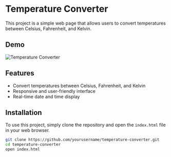 # Temperature Converter

This project is a simple web page that allows users to convert temperatures between Celsius, Fahrenheit, and Kelvin.

## Demo

![Temperature Converter]()

## Features

- Convert temperatures between Celsius, Fahrenheit, and Kelvin
- Responsive and user-friendly interface
- Real-time date and time display

## Installation

To use this project, simply clone the repository and open the `index.html` file in your web browser.

```bash
git clone https://github.com/yourusername/temperature-converter.git
cd temperature-converter
open index.html
